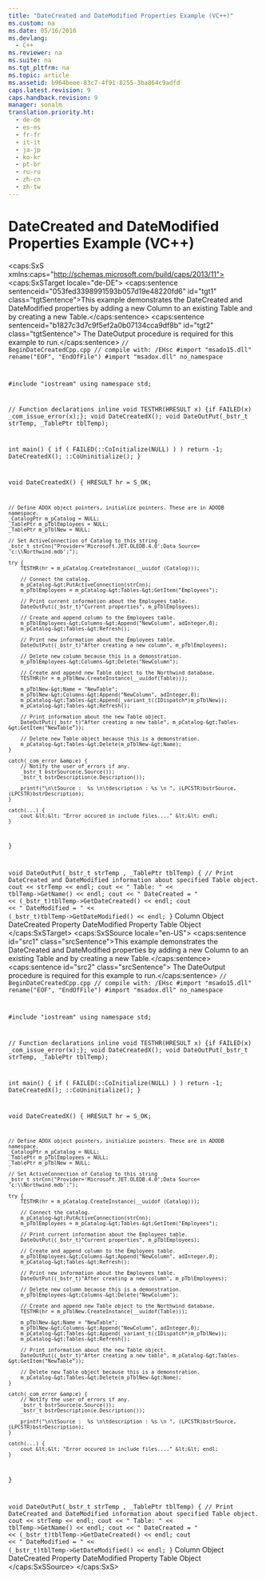 ```yaml
---
title: "DateCreated and DateModified Properties Example (VC++)"
ms.custom: na
ms.date: 05/16/2016
ms.devlang: 
  - C++
ms.reviewer: na
ms.suite: na
ms.tgt_pltfrm: na
ms.topic: article
ms.assetid: b964beee-83c7-4f91-8255-3ba864c9adfd
caps.latest.revision: 9
caps.handback.revision: 9
manager: sonalm
translation.priority.ht: 
  - de-de
  - es-es
  - fr-fr
  - it-it
  - ja-jp
  - ko-kr
  - pt-br
  - ru-ru
  - zh-cn
  - zh-tw
---
```

# DateCreated and DateModified Properties Example (VC++)
<?xml version="1.0" encoding="utf-8"?>
<caps:SxS xmlns:caps="http://schemas.microsoft.com/build/caps/2013/11">
  <caps:SxSTarget locale="de-DE">
    <developerReferenceWithoutSyntaxDocument xsi:schemaLocation="http://ddue.schemas.microsoft.com/authoring/2003/5 http://dduestorage.blob.core.windows.net/ddueschema/developer.xsd" xmlns="http://ddue.schemas.microsoft.com/authoring/2003/5" xmlns:xlink="http://www.w3.org/1999/xlink" xmlns:xsi="http://www.w3.org/2001/XMLSchema-instance">
      <introduction>
        <para>
          <caps:sentence sentenceid="053fed3398991593b057d19e48220fd6" id="tgt1" class="tgtSentence">This example demonstrates the <legacyLink xlink:href="2bf4b00d-045c-444e-8af7-8af6297ed418">DateCreated</legacyLink> and <legacyLink xlink:href="fed09266-1547-4bda-9088-c254d81cc738">DateModified</legacyLink> properties by adding a new <legacyLink xlink:href="6e772783-1bc8-4ea7-94b2-7d7a52ea5c47">Column</legacyLink> to an existing <legacyLink xlink:href="a6d74000-0828-49ba-850a-63da865f8802">Table</legacyLink> and by creating a new <legacyBold>Table</legacyBold>.</caps:sentence>
          <caps:sentence sentenceid="b1827c3d7c9f5ef2a0b07134cca9df8b" id="tgt2" class="tgtSentence"> The DateOutput procedure is required for this example to run.</caps:sentence>
        </para>
        <code>// BeginDateCreatedCpp.cpp
// compile with: /EHsc
#import "msado15.dll" rename("EOF", "EndOfFile")
#import "msadox.dll" no_namespace

#include "iostream"
using namespace std;

// Function declarations
inline void TESTHR(HRESULT x) {if FAILED(x) _com_issue_error(x);};
void DateCreatedX();
void DateOutPut(_bstr_t strTemp, _TablePtr tblTemp);

int main() {
    if ( FAILED(::CoInitialize(NULL) ) )
        return -1;
    DateCreatedX();
    ::CoUninitialize();
}

void DateCreatedX() {
    HRESULT hr = S_OK;

    // Define ADOX object pointers, initialize pointers. These are in ADODB  namespace.
    _CatalogPtr m_pCatalog = NULL;
    _TablePtr m_pTblEmployees = NULL;
    _TablePtr m_pTblNew = NULL;

    // Set ActiveConnection of Catalog to this string
    _bstr_t strCnn("Provider='Microsoft.JET.OLEDB.4.0';Data Source= 'c:\\Northwind.mdb';");

    try {
        TESTHR(hr = m_pCatalog.CreateInstance(__uuidof (Catalog)));

        // Connect the catalog.
        m_pCatalog-&gt;PutActiveConnection(strCnn);
        m_pTblEmployees = m_pCatalog-&gt;Tables-&gt;GetItem("Employees");

        // Print current information about the Employees table.
        DateOutPut((_bstr_t)"Current properties", m_pTblEmployees);

        // Create and append column to the Employees table.
        m_pTblEmployees-&gt;Columns-&gt;Append("NewColumn", adInteger,0);
        m_pCatalog-&gt;Tables-&gt;Refresh();

        // Print new information about the Employees table.
        DateOutPut((_bstr_t)"After creating a new column", m_pTblEmployees);

        // Delete new column because this is a demonstration.
        m_pTblEmployees-&gt;Columns-&gt;Delete("NewColumn");

        // Create and append new Table object to the Northwind database.
        TESTHR(hr = m_pTblNew.CreateInstance(__uuidof(Table)));

        m_pTblNew-&gt;Name = "NewTable";
        m_pTblNew-&gt;Columns-&gt;Append("NewColumn", adInteger,0);
        m_pCatalog-&gt;Tables-&gt;Append(_variant_t((IDispatch*)m_pTblNew));
        m_pCatalog-&gt;Tables-&gt;Refresh();

        // Print information about the new Table object.
        DateOutPut((_bstr_t)"After creating a new table", m_pCatalog-&gt;Tables-&gt;GetItem("NewTable"));

        // Delete new Table object because this is a demonstration.
        m_pCatalog-&gt;Tables-&gt;Delete(m_pTblNew-&gt;Name);
    }

    catch(_com_error &amp;e) {
        // Notify the user of errors if any.
        _bstr_t bstrSource(e.Source());
        _bstr_t bstrDescription(e.Description());
          
        printf("\n\tSource :  %s \n\tdescription : %s \n ", (LPCSTR)bstrSource, (LPCSTR)bstrDescription);
    }

    catch(...) {
        cout &lt;&lt; "Error occured in include files...." &lt;&lt; endl;
    }
}

void DateOutPut(_bstr_t strTemp , _TablePtr tblTemp) {
    // Print DateCreated and DateModified information about specified Table object.
    cout &lt;&lt; strTemp &lt;&lt; endl;
    cout &lt;&lt; "    Table: " &lt;&lt; tblTemp-&gt;GetName() &lt;&lt; endl;
    cout &lt;&lt; "        DateCreated = " &lt;&lt; (_bstr_t)tblTemp-&gt;GetDateCreated() &lt;&lt; endl;
    cout &lt;&lt; "        DateModified = " &lt;&lt; (_bstr_t)tblTemp-&gt;GetDateModified() &lt;&lt; endl;
}</code>
      </introduction>
      <relatedTopics>
        <link xlink:href="6e772783-1bc8-4ea7-94b2-7d7a52ea5c47">Column Object</link>
        <link xlink:href="2bf4b00d-045c-444e-8af7-8af6297ed418">DateCreated Property</link>
        <link xlink:href="fed09266-1547-4bda-9088-c254d81cc738">DateModified Property</link>
        <link xlink:href="a6d74000-0828-49ba-850a-63da865f8802">Table Object</link>
      </relatedTopics>
    </developerReferenceWithoutSyntaxDocument>
  </caps:SxSTarget>
  <caps:SxSSource locale="en-US">
    <developerReferenceWithoutSyntaxDocument xsi:schemaLocation="http://ddue.schemas.microsoft.com/authoring/2003/5 http://dduestorage.blob.core.windows.net/ddueschema/developer.xsd" xmlns="http://ddue.schemas.microsoft.com/authoring/2003/5" xmlns:xlink="http://www.w3.org/1999/xlink" xmlns:xsi="http://www.w3.org/2001/XMLSchema-instance">
      <introduction>
        <para>
          <caps:sentence id="src1" class="srcSentence">This example demonstrates the <legacyLink xlink:href="2bf4b00d-045c-444e-8af7-8af6297ed418">DateCreated</legacyLink> and <legacyLink xlink:href="fed09266-1547-4bda-9088-c254d81cc738">DateModified</legacyLink> properties by adding a new <legacyLink xlink:href="6e772783-1bc8-4ea7-94b2-7d7a52ea5c47">Column</legacyLink> to an existing <legacyLink xlink:href="a6d74000-0828-49ba-850a-63da865f8802">Table</legacyLink> and by creating a new <legacyBold>Table</legacyBold>.</caps:sentence>
          <caps:sentence id="src2" class="srcSentence"> The DateOutput procedure is required for this example to run.</caps:sentence>
        </para>
        <code>// BeginDateCreatedCpp.cpp
// compile with: /EHsc
#import "msado15.dll" rename("EOF", "EndOfFile")
#import "msadox.dll" no_namespace

#include "iostream"
using namespace std;

// Function declarations
inline void TESTHR(HRESULT x) {if FAILED(x) _com_issue_error(x);};
void DateCreatedX();
void DateOutPut(_bstr_t strTemp, _TablePtr tblTemp);

int main() {
    if ( FAILED(::CoInitialize(NULL) ) )
        return -1;
    DateCreatedX();
    ::CoUninitialize();
}

void DateCreatedX() {
    HRESULT hr = S_OK;

    // Define ADOX object pointers, initialize pointers. These are in ADODB  namespace.
    _CatalogPtr m_pCatalog = NULL;
    _TablePtr m_pTblEmployees = NULL;
    _TablePtr m_pTblNew = NULL;

    // Set ActiveConnection of Catalog to this string
    _bstr_t strCnn("Provider='Microsoft.JET.OLEDB.4.0';Data Source= 'c:\\Northwind.mdb';");

    try {
        TESTHR(hr = m_pCatalog.CreateInstance(__uuidof (Catalog)));

        // Connect the catalog.
        m_pCatalog-&gt;PutActiveConnection(strCnn);
        m_pTblEmployees = m_pCatalog-&gt;Tables-&gt;GetItem("Employees");

        // Print current information about the Employees table.
        DateOutPut((_bstr_t)"Current properties", m_pTblEmployees);

        // Create and append column to the Employees table.
        m_pTblEmployees-&gt;Columns-&gt;Append("NewColumn", adInteger,0);
        m_pCatalog-&gt;Tables-&gt;Refresh();

        // Print new information about the Employees table.
        DateOutPut((_bstr_t)"After creating a new column", m_pTblEmployees);

        // Delete new column because this is a demonstration.
        m_pTblEmployees-&gt;Columns-&gt;Delete("NewColumn");

        // Create and append new Table object to the Northwind database.
        TESTHR(hr = m_pTblNew.CreateInstance(__uuidof(Table)));

        m_pTblNew-&gt;Name = "NewTable";
        m_pTblNew-&gt;Columns-&gt;Append("NewColumn", adInteger,0);
        m_pCatalog-&gt;Tables-&gt;Append(_variant_t((IDispatch*)m_pTblNew));
        m_pCatalog-&gt;Tables-&gt;Refresh();

        // Print information about the new Table object.
        DateOutPut((_bstr_t)"After creating a new table", m_pCatalog-&gt;Tables-&gt;GetItem("NewTable"));

        // Delete new Table object because this is a demonstration.
        m_pCatalog-&gt;Tables-&gt;Delete(m_pTblNew-&gt;Name);
    }

    catch(_com_error &amp;e) {
        // Notify the user of errors if any.
        _bstr_t bstrSource(e.Source());
        _bstr_t bstrDescription(e.Description());
          
        printf("\n\tSource :  %s \n\tdescription : %s \n ", (LPCSTR)bstrSource, (LPCSTR)bstrDescription);
    }

    catch(...) {
        cout &lt;&lt; "Error occured in include files...." &lt;&lt; endl;
    }
}

void DateOutPut(_bstr_t strTemp , _TablePtr tblTemp) {
    // Print DateCreated and DateModified information about specified Table object.
    cout &lt;&lt; strTemp &lt;&lt; endl;
    cout &lt;&lt; "    Table: " &lt;&lt; tblTemp-&gt;GetName() &lt;&lt; endl;
    cout &lt;&lt; "        DateCreated = " &lt;&lt; (_bstr_t)tblTemp-&gt;GetDateCreated() &lt;&lt; endl;
    cout &lt;&lt; "        DateModified = " &lt;&lt; (_bstr_t)tblTemp-&gt;GetDateModified() &lt;&lt; endl;
}</code>
      </introduction>
      <relatedTopics>
        <link xlink:href="6e772783-1bc8-4ea7-94b2-7d7a52ea5c47">Column Object</link>
        <link xlink:href="2bf4b00d-045c-444e-8af7-8af6297ed418">DateCreated Property</link>
        <link xlink:href="fed09266-1547-4bda-9088-c254d81cc738">DateModified Property</link>
        <link xlink:href="a6d74000-0828-49ba-850a-63da865f8802">Table Object</link>
      </relatedTopics>
    </developerReferenceWithoutSyntaxDocument>
  </caps:SxSSource>
</caps:SxS>